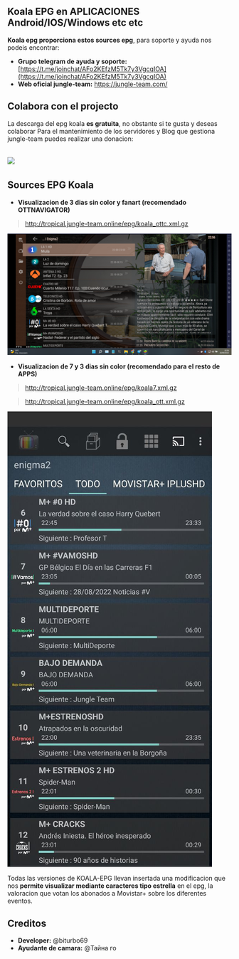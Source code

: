 ## Koala EPG en APLICACIONES Android/IOS/Windows etc etc


**Koala epg proporciona estos sources epg**, para soporte y ayuda nos podeis encontrar:
*   **Grupo telegram de ayuda y soporte:** [https://t.me/joinchat/AFo2KEfzM5Tk7y3VgcqIOA](https://t.me/joinchat/AFo2KEfzM5Tk7y3VgcqIOA)
*   **Web oficial jungle-team:** https://jungle-team.com/


## Colabora con el projecto
La descarga del epg koala  **es gratuita**, no obstante si te gusta y deseas colaborar Para el mantenimiento de los servidores y Blog que gestiona jungle-team puedes realizar una donacion:

## [![](https://jungle-team.com/wp-content/uploads/2022/08/paypal-logo-4.png)](https://www.paypal.me/jungleteam)

## Sources EPG Koala

 - **Visualizacion de 3 dias sin color y fanart (recomendado OTTNAVIGATOR)**

> http://tropical.jungle-team.online/epg/koala_ottc.xml.gz

![enter image description here](https://github.com/jungla-team/Koala-EPG-MOVISTAR/blob/main/APP/capturas-manual/Captura%20de%20pantalla%202022-08-28%20225724.png?raw=true)


 - **Visualizacion de 7 y 3 dias sin color (recomendado para el resto de APPS)**

> http://tropical.jungle-team.online/epg/koala7.xml.gz

> http://tropical.jungle-team.online/epg/koala_ott.xml.gz

![enter image description here](https://github.com/jungla-team/Koala-EPG-MOVISTAR/blob/main/APP/capturas-manual/photo_2022-08-28_23-10-33.jpg?raw=true)

Todas las versiones de KOALA-EPG llevan insertada una modificacion que nos **permite visualizar mediante caracteres tipo estrella** en el epg, la valoracion que votan los abonados a Movistar+ sobre los diferentes eventos.

## Creditos

 - **Developer:** @biturbo69
 - **Ayudante de camara:** @Тайна го
